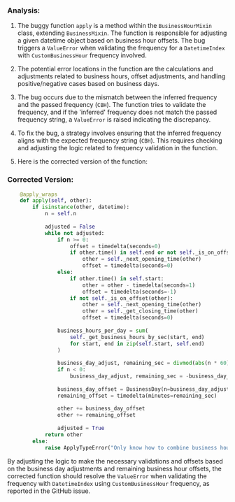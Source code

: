 ### Analysis:
1. The buggy function `apply` is a method within the `BusinessHourMixin` class, extending `BusinessMixin`. The function is responsible for adjusting a given datetime object based on business hour offsets. The bug triggers a `ValueError` when validating the frequency for a `DatetimeIndex` with `CustomBusinessHour` frequency involved.
   
2. The potential error locations in the function are the calculations and adjustments related to business hours, offset adjustments, and handling positive/negative cases based on business days.
   
3. The bug occurs due to the mismatch between the inferred frequency and the passed frequency (`CBH`). The function tries to validate the frequency, and if the 'inferred' frequency does not match the passed frequency string, a `ValueError` is raised indicating the discrepancy.
   
4. To fix the bug, a strategy involves ensuring that the inferred frequency aligns with the expected frequency string (`CBH`). This requires checking and adjusting the logic related to frequency validation in the function.
   
5. Here is the corrected version of the function:

### Corrected Version:
```python
    @apply_wraps
    def apply(self, other):
        if isinstance(other, datetime):
            n = self.n
    
            adjusted = False
            while not adjusted:                
                if n >= 0:
                    offset = timedelta(seconds=0)
                    if other.time() in self.end or not self._is_on_offset(other):
                        other = self._next_opening_time(other)
                        offset = timedelta(seconds=0)
                else:
                    if other.time() in self.start:
                        other = other - timedelta(seconds=1)
                        offset = timedelta(seconds=-1)
                    if not self._is_on_offset(other):
                        other = self._next_opening_time(other)
                        other = self._get_closing_time(other)
                        offset = timedelta(seconds=0)
                
                business_hours_per_day = sum(
                    self._get_business_hours_by_sec(start, end)
                    for start, end in zip(self.start, self.end)
                )
                
                business_day_adjust, remaining_sec = divmod(abs(n * 60), business_hours_per_day // 60)
                if n < 0:
                    business_day_adjust, remaining_sec = -business_day_adjust, -remaining_sec
                
                business_day_offset = BusinessDay(n=business_day_adjust)
                remaining_offset = timedelta(minutes=remaining_sec)
                
                other += business_day_offset
                other += remaining_offset
                
                adjusted = True
            return other
        else:
            raise ApplyTypeError("Only know how to combine business hour with datetime")
```

By adjusting the logic to make the necessary validations and offsets based on the business day adjustments and remaining business hour offsets, the corrected function should resolve the `ValueError` when validating the frequency with `DatetimeIndex` using `CustomBusinessHour` frequency, as reported in the GitHub issue.
